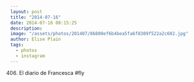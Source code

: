 ```yaml
---
layout: post
title: "2014-07-16"
date: 2014-07-16 08:15:25
description: 
image: "/assets/photos/201407/86800ef6b4bea5fa6f8309f522a2c602.jpg"
author: Elise Plain
tags: 
  - photos
  - instagram
---
```


406. El diario de Francesca #fly
<p></p>
